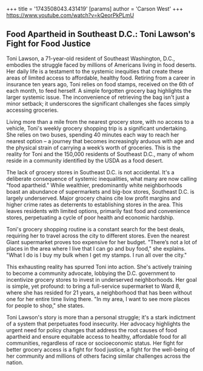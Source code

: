 +++
 title = '1743508043.431419'
[params]
	author = 'Carson West'
+++
https://www.youtube.com/watch?v=kQeorPkPLmU

## Food Apartheid in Southeast D.C.: Toni Lawson's Fight for Food Justice

Toni Lawson, a 71-year-old resident of Southeast Washington, D.C., embodies the struggle faced by millions of Americans living in food deserts.  Her daily life is a testament to the systemic inequities that create these areas of limited access to affordable, healthy food.  Retiring from a career in insurance ten years ago, Toni relies on food stamps, received on the 6th of each month, to feed herself.  A simple forgotten grocery bag highlights the larger systemic issue.  The inconvenience of retrieving the bag isn't just a minor setback; it underscores the significant challenges she faces simply accessing groceries.

Living more than a mile from the nearest grocery store, with no access to a vehicle, Toni's weekly grocery shopping trip is a significant undertaking.  She relies on two buses, spending 40 minutes each way to reach her nearest option – a journey that becomes increasingly arduous with age and the physical strain of carrying a week’s worth of groceries.  This is the reality for Toni and the 150,000 residents of Southeast D.C., many of whom reside in a community identified by the USDA as a food desert.

The lack of grocery stores in Southeast D.C. is not accidental.  It's a deliberate consequence of systemic inequalities, what many are now calling "food apartheid."  While wealthier, predominantly white neighborhoods boast an abundance of supermarkets and big-box stores, Southeast D.C. is largely underserved. Major grocery chains cite low profit margins and higher crime rates as deterrents to establishing stores in the area.  This leaves residents with limited options, primarily fast food and convenience stores, perpetuating a cycle of poor health and economic hardship.

Toni's grocery shopping routine is a constant search for the best deals, requiring her to travel across the city to different stores.  Even the nearest Giant supermarket proves too expensive for her budget.  "There’s not a lot of places in the area where I live that I can go and buy food," she explains. "What I do is I buy my bulk when I get my stamps. I run all over the city."

This exhausting reality has spurred Toni into action.  She's actively training to become a community advocate, lobbying the D.C. government to incentivize grocery stores to invest in underserved neighborhoods. Her goal is simple, yet profound: to bring a full-service supermarket to Ward 8, where she has resided for 21 years, a neighborhood that has been without one for her entire time living there.  "In my area, I want to see more places for people to shop," she states.

Toni Lawson's story is more than a personal struggle; it's a stark indictment of a system that perpetuates food insecurity. Her advocacy highlights the urgent need for policy changes that address the root causes of food apartheid and ensure equitable access to healthy, affordable food for all communities, regardless of race or socioeconomic status.  Her fight for better grocery access is a fight for food justice, a fight for the well-being of her community and millions of others facing similar challenges across the nation.
